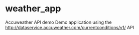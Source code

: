 # weather_app
Accuweather API demo
Demo application using the http://dataservice.accuweather.com/currentconditions/v1/ API
